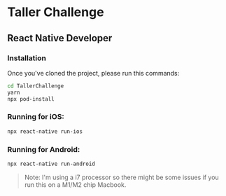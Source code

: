 # Taller Challenge

## React Native Developer

### Installation

Once you've cloned the project, please run this commands: 

```sh
cd TallerChallenge
yarn
npx pod-install
```

### Running for iOS:

```sh
npx react-native run-ios
```

### Running for Android:

```sh
npx react-native run-android
```

>Note: I'm using a i7 processor so there might be
>some issues if you run this on a M1/M2 chip Macbook.


